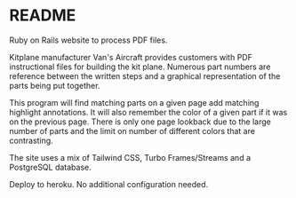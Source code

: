 # README

Ruby on Rails website to process PDF files.

Kitplane manufacturer Van's Aircraft provides customers with PDF instructional
files for building the kit plane. Numerous part numbers are reference between
the written steps and a graphical representation of the parts being put
together.

This program will find matching parts on a given page add matching highlight
annotations. It will also remember the color of a given part if it was on the
previous page. There is only one page lookback due to the large number of parts
and the limit on number of different colors that are contrasting.

The site uses a mix of Tailwind CSS, Turbo Frames/Streams and a PostgreSQL
database.

Deploy to heroku. No additional configuration needed.
